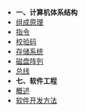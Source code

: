 - **一、计算机体系结构**
- [组成原理](/architect/architecture/compose.md '硬件组成')
- [指令](/architect/architecture/instruct.md '指令')
- [校验码](/architect/architecture/checkcode '校验码')
- [存储系统](/architect/architecture/storage.md '存储系统')
- [磁盘阵列](/architect/architecture/raid '磁盘阵列')
- [总线](/architect/architecture/bus '总线')
- **七、软件工程**
- [概述](/architect/software/preface '软件工程概述')
- [软件开发方法](/architect/software/methods '软件开发方法')